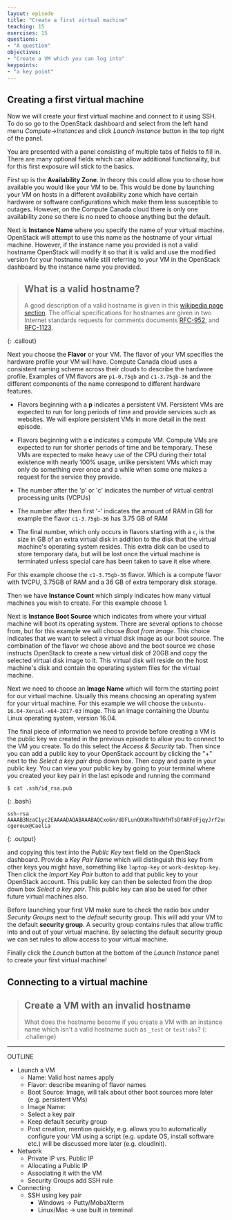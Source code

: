 ```yaml
---
layout: episode
title: "Create a first virtual machine"
teaching: 15
exercises: 15
questions:
- "A question"
objectives:
- "Create a VM which you can log into"
keypoints:
- "a key point"
---
```


## Creating a first virtual machine
Now we will create your first virtual machine and connect to it using SSH. To do so go to the OpenStack dashboard and select from the left hand menu *Compute*->*Instances* and click *Launch Instance* button in the top right of the panel. 

You are presented with a panel consisting of multiple tabs of fields to fill in. There are many optional fields which can allow additional functionality, but for this first exposure will stick to the basics.

First up is the **Availability Zone**. In theory this could allow you to chose how available you would like your VM to be. This would be done by launching your VM on hosts in a different availability zone which have certain hardware or software configurations which make them less susceptible to outages. However, on the Compute Canada cloud there is only one availability zone so there is no need to choose anything but the default.

Next is **Instance Name** where you specify the name of your virtual machine. OpenStack will attempt to use this name as the hostname of your virtual machine. However, if the instance name you provided is not a valid hostname OpenStack will modify it so that it is valid and use the modified version for your hostname while still referring to your VM in the OpenStack dashboard by the instance name you provided.

> ## What is a valid hostname?
> A good description of a valid hostname is given in this [wikipedia page section]( https://en.wikipedia.org/wiki/Hostname#Restrictions_on_valid_hostnames). The official specifications for hostnames are given in two Internet standards requests for comments documents [RFC-952](https://tools.ietf.org/html/rfc952), and [RFC-1123](https://tools.ietf.org/html/rfc1123).
>
{: .callout}

Next you choose the **Flavor** or your VM. The flavor of your VM specifies the hardware profile your VM will have. Compute Canada cloud uses a consistent naming scheme across their clouds to describe the hardware profile.  Examples of VM flavors are `p1-0.75gb` and `c1-3.75gb-36` and the different components of the name correspond to different hardware features.

* Flavors beginning with a **p** indicates a persistent VM. Persistent VMs are expected to run for long periods of time and provide services such as websites. We will explore persistent VMs in more detail in the next episode.

* Flavors beginning with a **c** indicates a compute VM. Compute VMs are expected to run for shorter periods of time and be temporary. These VMs are expected to make heavy use of the CPU during their total existence with nearly 100% usage, unlike persistent VMs which may only do something ever once and a while when some one makes a request for the service they provide.

* The number after the 'p' or 'c' indicates the number of virtual central processing units (VCPUs)

* The number after then first '-' indicates the amount of RAM in GB for example the flavor `c1-3.75gb-36` has 3.75 GB of RAM

* The final number, which only occurs in flavors starting with a `c`, is the size in GB of an extra virtual disk in addition to the disk that the virtual machine's operating system resides. This extra disk can be used to store temporary data, but will be lost once the virtual machine is terminated unless special care has been taken to save it else where.

For this example choose the `c1-3.75gb-36` flavor. Which is a compute flavor with 1VCPU, 3.75GB of RAM and a 36 GB of extra temporary disk storage.

Then we have **Instance Count** which simply indicates how many virtual machines you wish to create. For this example choose 1.

Next is **Instance Boot Source** which indicates from where your virtual machine will boot its operating system. There are several options to choose from, but for this example we will choose *Boot from image*. This choice indicates that we want to select a virtual disk image as our boot source. The combination of the flavor we chose above and the boot source we chose instructs OpenStack to create a new virtual disk of 20GB and copy the selected virtual disk image to it. This virtual disk will reside on the host machine's disk and contain the operating system files for the virtual machine. 

Next we need to choose an **Image Name** which will form the starting point for our virtual machine. Usually this means choosing an operating system for your virtual machine. For this example we will choose the `Unbuntu-16.04-Xenial-x64-2017-03` image. This an image containing the Ubuntu Linux operating system, version 16.04.

The final piece of information we need to provide before creating a VM is the public key we created in the previous episode to allow you to connect to the VM you create. To do this select the *Access & Security* tab. Then since you can add a public key to your OpenStack account by clicking the "+"  next to the *Select a key pair* drop down box. Then copy and paste in your public key. You can view your public key by going to your terminal where you created your key pair in the last episode and running the command

~~~
$ cat .ssh/id_rsa.pub
~~~
{: .bash}
~~~
ssh-rsa AAAAB3NzaC1yc2EAAAADAQABAAABAQCxo6H/dDFLunQOUKnTUxNfHTsDfARFdFjqyJrf2udOBAzm7hg/w4SaHAqF1b1DvmGhwKwXW6lXYkdsiA5d4IK/Cg8GZ7l74J1QTQ+e6JkdvOmVlTGnu6PTesd++6jZUeiF9Im0ksGPTYo8QH/5k1eHUMwWpUh9xfX0Z56IdUyNxx+/QaeCc61sUvIPf+w2Vm/zC44C+v5OX4lDWlamLf2b0u6be5L99UXWN8741354auMP8qVMidRq8jQjUmlto30b/2H9bMFGQ63eEApEnhe6s+qdxVlbLkKHT2H905ydXf4knAY3TGlgylBNbXjeiJEp9mKlQ5LnIi6rayxzDrIv cgeroux@Caelia
~~~
{: .output}

and copying this text into the *Public Key* text field on the OpenStack dashboard. Provide a *Key Pair Name* which will distinguish this key from other keys you might have, something like `laptop-key` or `work-desktop-key`. Then click the *Import Key Pair* button to add that public key to your OpenStack account. This public key can then be selected from the drop down box *Select a key pair*. This public key can also be used for other future virtual machines also.

Before launching your first VM make sure to check the radio box under *Security Groups* next to the *default* security group. This will add your VM to the default **security group**. A security group contains rules that allow traffic into and out of your virtual machine. By selecting the default security group we can set rules to allow access to your virtual machine.

Finally click the *Launch* button at the bottom of the *Launch Instance* panel to create your first virtual machine!

## Connecting to a virtual machine



> ## Create a VM with an invalid hostname
>
> What does the hostname become if you create a VM with an instance name which isn't a valid hostname such as `_test` or `test!abs`?
{: .challenge}

---
OUTLINE

* Launch a VM
  * Name: Valid host names apply
  * Flavor: describe meaning of flavor names
  * Boot Source: Image, will talk about other boot sources more later (e.g. persistent VMs)
  * Image Name:
  * Select a key pair
  * Keep default security group
  * Post creation, mention quickly, e.g. allows you to automatically configure your VM using a script (e.g. update OS, install software etc.) will be discussed more later (e.g. cloudInit).
* Network
  * Private IP vrs. Public IP
  * Allocating a Public IP
  * Associating it with the VM
  * Security Groups add SSH rule
* Connecting
  * SSH using key pair
    * Windows -> Putty/MobaXterm
    * Linux/Mac -> use built in terminal
